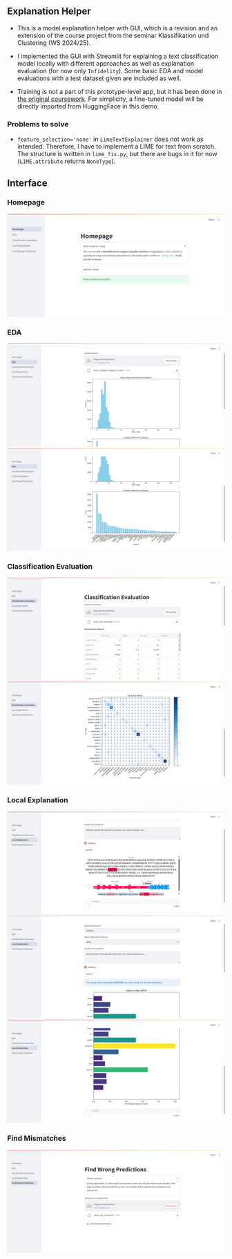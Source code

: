 ## Explanation Helper 

- This is a model explanation helper with GUI, which is a revision and an extension of the course project from the seminar Klassifikation und Clustering (WS 2024/25).

- I implemented the GUI with Streamlit for explaining a text classification model locally with different approaches as well as explanation evaluation (for now only `Infidelity`). Some basic EDA and model evaluations with a test dataset given are included as well.

- Training is not a part of this prototype-level app, but it has been done in [the original coursework](original_coursework.ipynb). For simplicity, a fine-tuned model will be directly imported from HuggingFace in this demo.

### Problems to solve
- `feature_selection='none'` in `LimeTextExplainer` does not work as intended. Therefore, I have to implement a LIME for text from scratch. The structure is written in `lime_fix.py`, but there are bugs in it for now (`LIME.attribute` returns `NoneType`).

## Interface

### Homepage
<img title="Homepage" alt="homepage" src="image\model_loaded.png">

### EDA
<img title="token length distribution" alt="eda1" src="image\eda1.png">
<img title="category distribution" alt="eda1" src="image\eda2.png">

### Classification Evaluation
<img title="classification report" alt="clss1" src="image\clss1.png">
<img title="confusion matrix" alt="clss2" src="image\clss2.png">

### Local Explanation
<img title="SHAP" alt="shap" src="image\shap.png">
<img title="Saliency1" alt="Saliency1" src="image\saliency1.png">
<img title="Saliency2" alt="Saliency2" src="image\saliency2.png">

### Find Mismatches
<img title="Find Mismatches" alt="Find Mismatches" src="image\finding_mismatch.png">
